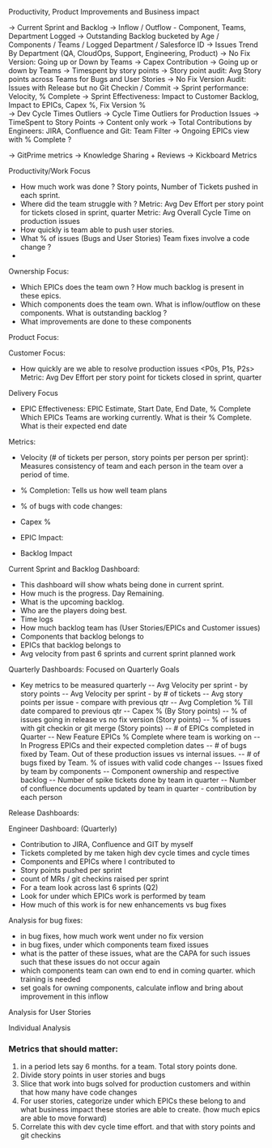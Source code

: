 Productivity, Product Improvements and Business impact 

-> Current Sprint and Backlog 
-> Inflow / Outflow - Component, Teams, Department Logged 
-> Outstanding Backlog bucketed by Age / Components / Teams / Logged Department / Salesforce ID 
-> Issues Trend By Department (QA, CloudOps, Support, Engineering, Product)
-> No Fix Version: Going up or Down by Teams 
-> Capex Contribution -> Going up or down by Teams 
-> Timespent by story points 
-> Story point audit: Avg Story points across Teams for Bugs and User Stories 
-> No Fix Version Audit: Issues with Release but no Git Checkin / Commit 
-> Sprint performance: Velocity, % Complete 
-> Sprint Effectiveness: Impact to Customer Backlog, Impact to EPICs, Capex %, Fix Version %  
-> Dev Cycle Times Outliers 
-> Cycle Time Outliers for Production Issues 
-> TimeSpent to Story Points 
-> Content only work 
-> Total Contributions by Engineers: JIRA, Confluence and Git: Team Filter 
-> Ongoing EPICs view with % Complete ? 

-> GitPrime metrics 
-> Knowledge Sharing + Reviews 
-> Kickboard Metrics 

Productivity/Work Focus
- How much work was done ? Story points, Number of Tickets pushed in each sprint. 
- Where did the team struggle with ? <High dev cycle times>
  Metric: Avg Dev Effort per story point for tickets closed in sprint, quarter
  Metric: Avg Overall Cycle Time on production issues 
- How quickly is team able to push user stories. 
  <Avg Cycle Times from dev in progress onward per ticket per story point>
- What % of issues (Bugs and User Stories) Team fixes involve a code change ? 
- 

Ownership Focus: 
- Which EPICs does the team own ? How much backlog is present in these epics.
- Which components does the team own. What is inflow/outflow on these components. What is outstanding backlog ? 
- What improvements are done to these components 

Product Focus: 


Customer Focus: 
- How quickly are we able to resolve production issues <P0s, P1s, P2s>
  Metric: Avg Dev Effort per story point for tickets closed in sprint, quarter

Delivery Focus 
- EPIC Effectiveness: 
  EPIC Estimate, Start Date, End Date, % Complete 
  Which EPICs Teams are working currently. 
  What is their % Complete. 
  What is their expected end date

Metrics: 
- Velocity (# of tickets per person, story points per person per sprint): Measures consistency of team and each person in the team over a period of time. 
- % Completion: Tells us how well team plans 


- % of bugs with code changes: 
- Capex % 
- EPIC Impact: 
- Backlog Impact 


Current Sprint and Backlog Dashboard:
- This dashboard will show whats being done in current sprint. 
- How much is the progress. Day Remaining. 
- What is the upcoming backlog. 
- Who are the players doing best. 
- Time logs 
- How much backlog team has (User Stories/EPICs and Customer issues)
- Components that backlog belongs to 
- EPICs that backlog belongs to 
- Avg velocity from past 6 sprints and current sprint planned work 


Quarterly Dashboards: Focused on Quarterly Goals 
- Key metrics to be measured quarterly 
  -- Avg Velocity per sprint - by story points 
  -- Avg Velocity per sprint - by # of tickets 
  -- Avg story points per issue - compare with previous qtr 
  -- Avg Completion % Till date compared to previous qtr 
  -- Capex % (By Story points)
  -- % of issues going in release vs no fix version (Story points)
  -- % of issues with git checkin or git merge (Story points)
  -- # of EPICs completed in Quarter 
  -- New Feature EPICs % Complete where team is working on <Exclude internal defect and customer defect ones>
  -- In Progress EPICs and their expected completion dates 
  -- # of bugs fixed by Team. Out of these production issues vs internal issues. 
  -- # of bugs fixed by Team. % of issues with valid code changes 
  -- Issues fixed by team by components 
  -- Component ownership and respective backlog 
  -- Number of spike tickets done by team in quarter 
  -- Number of confluence documents updated by team in quarter - contribution by each person 


Release Dashboards:




Engineer Dashboard: (Quarterly)
- Contribution to JIRA, Confluence and GIT by myself 
- Tickets completed by me taken high dev cycle times and cycle times 
- Components and EPICs where I contributed to 
- Story points pushed per sprint 
- count of MRs / git checkins raised per sprint 
- For a team look across last 6 sprints (Q2)
- Look for under which EPICs work is performed by team 
- How much of this work is for new enhancements vs bug fixes


Analysis for bug fixes: 
- in bug fixes, how much work went under no fix version
- in bug fixes, under which components team fixed issues
- what is the patter of these issues, what are the CAPA for such issues such that these issues do not occur again 
- which components team can own end to end in coming quarter. which training is needed 
- set goals for owning components, calculate inflow and bring about improvement in this inflow 

Analysis for User Stories 


Individual Analysis 


### Metrics that should matter: 
1. in a period lets say 6 months. for a team. Total story points done. 
2. Divide story points in user stories and bugs 
3. Slice that work into bugs solved for production customers and within that how many have code changes 
4. For user stories, categorize under which EPICs these belong to and what business impact these stories are able to create. (how much epics are able to move forward)
5. Correlate this with dev cycle time effort. and that with story points and git checkins


